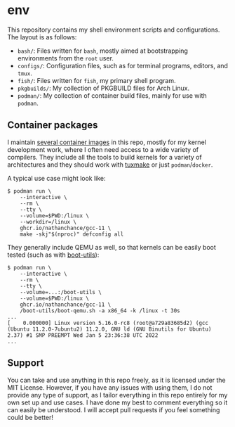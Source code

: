 # env

This repository contains my shell environment scripts and configurations. The layout is as follows:

* `bash/`: Files written for `bash`, mostly aimed at bootstrapping environments from the `root` user.
* `configs/`: Configuration files, such as for terminal programs, editors, and `tmux`.
* `fish/`: Files written for `fish`, my primary shell program.
* `pkgbuilds/`: My collection of PKGBUILD files for Arch Linux.
* `podman/`: My collection of container build files, mainly for use with `podman`.

## Container packages

I maintain [several container images](https://github.com/users/nathanchance/packages?repo_name=env) in this repo, mostly for my kernel development work, where I often need access to a wide variety of compilers. They include all the tools to build kernels for a variety of architectures and they should work with [tuxmake](https://tuxmake.org/) or just `podman`/`docker`.

A typical use case might look like:

```
$ podman run \
    --interactive \
    --rm \
    --tty \
    --volume=$PWD:/linux \
    --workdir=/linux \
    ghcr.io/nathanchance/gcc-11 \
    make -skj"$(nproc)" defconfig all
```

They generally include QEMU as well, so that kernels can be easily boot tested (such as with [boot-utils](https://github.com/ClangBuiltLinux/boot-utils)):

```
$ podman run \
    --interactive \
    --rm \
    --tty \
    --volume=...:/boot-utils \
    --volume=$PWD:/linux \
    ghcr.io/nathanchance/gcc-11 \
    /boot-utils/boot-qemu.sh -a x86_64 -k /linux -t 30s
...
[    0.000000] Linux version 5.16.0-rc8 (root@a729a83685d2) (gcc (Ubuntu 11.2.0-7ubuntu2) 11.2.0, GNU ld (GNU Binutils for Ubuntu) 2.37) #1 SMP PREEMPT Wed Jan 5 23:36:38 UTC 2022
...
```

## Support

You can take and use anything in this repo freely, as it is licensed under the MIT License. However, if you have any issues with using them, I do not provide any type of support, as I tailor everything in this repo entirely for my own set up and use cases. I have done my best to comment everything so it can easily be understood. I will accept pull requests if you feel something could be better!
